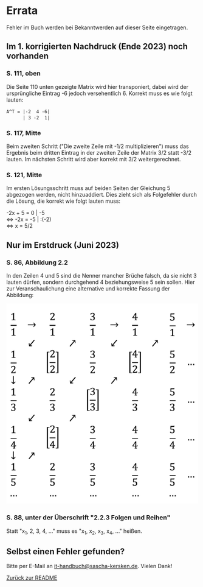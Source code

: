 # Errata #
Fehler im Buch werden bei Bekanntwerden auf dieser Seite eingetragen.
## Im 1. korrigierten Nachdruck (Ende 2023) noch vorhanden ##

### S. 111, oben ###
Die Seite 110 unten gezeigte Matrix wird hier transponiert, dabei wird der ursprüngliche Eintrag -6 jedoch versehentlich 6. Korrekt muss es wie folgt lauten:

```
A^T = |-2  4 -6|
      | 3 -2  1|
```

### S. 117, Mitte ###
Beim zweiten Schritt ("Die zweite Zeile mit -1/2 multiplizieren") muss das Ergebnis beim dritten Eintrag in der zweiten Zeile der Matrix 3/2 statt -3/2 lauten. Im nächsten Schritt wird aber korrekt mit 3/2 weitergerechnet.

### S. 121, Mitte ###
Im ersten Lösungsschritt muss auf beiden Seiten der Gleichung 5 abgezogen werden, nicht hinzuaddiert. Dies zieht sich als Folgefehler durch die Lösung, die korrekt wie folgt lauten muss:

-2x + 5 = 0 | -5<br />
<=> -2x = -5 | :(-2)<br />
<=> x = 5/2

## Nur im Erstdruck (Juni 2023) ##

### S. 86, Abbildung 2.2 ###
In den Zeilen 4 und 5 sind die Nenner mancher Brüche falsch, da sie nicht 3 lauten dürfen, sondern durchgehend 4 beziehungsweise 5 sein sollen. Hier zur Veranschaulichung eine alternative und korrekte Fassung der Abbildung:

![Cantors erstes Diagonalargument, das alle Brüche in eine unendlich große Tabelle schreibt und die Brüche anschließend diagonal abzählt, um sie alle auf die natürlichen Zahlen abzubilden](cantor-diagonal-1.png)

### S. 88, unter der Überschrift "2.2.3 Folgen und Reihen" ###
Statt "x<sub>1</sub>, 2, 3, 4, ..." muss es "x<sub>1</sub>, x<sub>2</sub>, x<sub>3</sub>, x<sub>4</sub>, ..." heißen.

## Selbst einen Fehler gefunden? ##
Bitte per E-Mail an [it-handbuch@sascha-kersken.de](mailto:it-handbuch@sascha-kersken.de). Vielen Dank!

[Zurück zur README](README.md)
